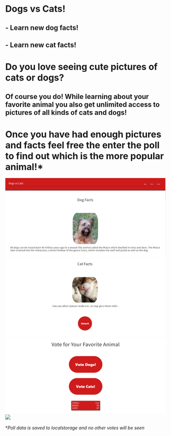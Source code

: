 # Dogs vs Cats!
## - Learn new dog facts!
## - Learn new cat facts!
# Do you love seeing cute pictures of cats or dogs?
## Of course you do! While learning about your favorite animal you also get unlimited access to pictures of all kinds of cats and dogs!

# Once you have had enough pictures and facts feel free the enter the poll to find out which is the more popular animal!*

![](./assets/images/ss-1.jpg)
![](./assets/images/ss-2.jpg)
![](./assets/images/ss-3.jpg)
![](screenshot)



**Poll data is saved to localstorage and no other votes will be seen*